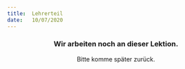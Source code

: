```yaml
---
title:  Lehrerteil
date:   10/07/2020
---
```


### <center>Wir arbeiten noch an dieser Lektion.</center>
<center>Bitte komme später zurück.</center>